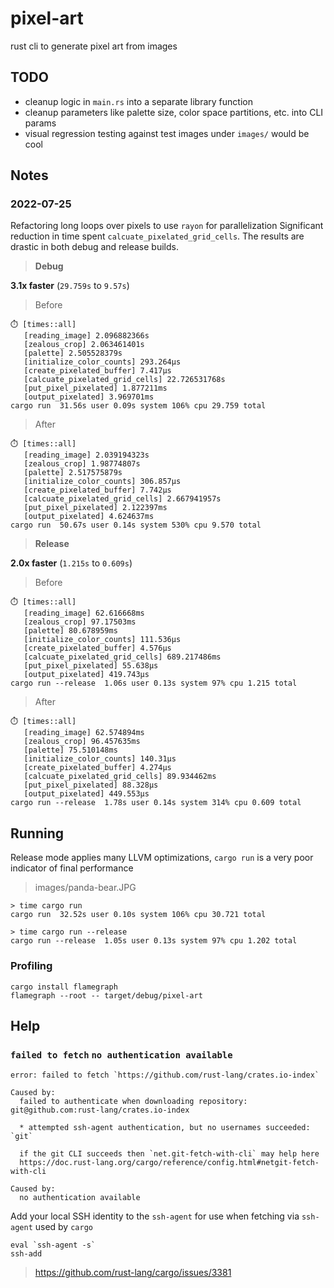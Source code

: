 # pixel-art
rust cli to generate pixel art from images



## TODO

- cleanup logic in `main.rs` into a separate library function
- cleanup parameters like palette size, color space partitions, etc. into CLI params
- visual regression testing against test images under `images/` would be cool


## Notes

### 2022-07-25

Refactoring long loops over pixels to use `rayon` for parallelization
Significant reduction in time spent `calcuate_pixelated_grid_cells`.
The results are drastic in both debug and release builds.

> **Debug**

**3.1x faster** (`29.759s` to `9.57s`)

> Before
```
⏱️ [times::all]
   [reading_image] 2.096882366s
   [zealous_crop] 2.063461401s
   [palette] 2.505528379s
   [initialize_color_counts] 293.264µs
   [create_pixelated_buffer] 7.417µs
   [calcuate_pixelated_grid_cells] 22.726531768s
   [put_pixel_pixelated] 1.877211ms
   [output_pixelated] 3.969701ms
cargo run  31.56s user 0.09s system 106% cpu 29.759 total
```

> After
```
⏱️ [times::all]
   [reading_image] 2.039194323s
   [zealous_crop] 1.98774807s
   [palette] 2.517575879s
   [initialize_color_counts] 306.857µs
   [create_pixelated_buffer] 7.742µs
   [calcuate_pixelated_grid_cells] 2.667941957s
   [put_pixel_pixelated] 2.122397ms
   [output_pixelated] 4.624637ms
cargo run  50.67s user 0.14s system 530% cpu 9.570 total
```

> **Release**

**2.0x faster** (`1.215s` to `0.609s`)

> Before
```
⏱️ [times::all]
   [reading_image] 62.616668ms
   [zealous_crop] 97.17503ms
   [palette] 80.678959ms
   [initialize_color_counts] 111.536µs
   [create_pixelated_buffer] 4.576µs
   [calcuate_pixelated_grid_cells] 689.217486ms
   [put_pixel_pixelated] 55.638µs
   [output_pixelated] 419.743µs
cargo run --release  1.06s user 0.13s system 97% cpu 1.215 total
```

> After
```
⏱️ [times::all]
   [reading_image] 62.574894ms
   [zealous_crop] 96.457635ms
   [palette] 75.510148ms
   [initialize_color_counts] 140.31µs
   [create_pixelated_buffer] 4.274µs
   [calcuate_pixelated_grid_cells] 89.934462ms
   [put_pixel_pixelated] 88.328µs
   [output_pixelated] 449.553µs
cargo run --release  1.78s user 0.14s system 314% cpu 0.609 total
```

## Running

Release mode applies many LLVM optimizations, `cargo run` is a very poor indicator of final performance

> images/panda-bear.JPG
```
> time cargo run
cargo run  32.52s user 0.10s system 106% cpu 30.721 total

> time cargo run --release
cargo run --release  1.05s user 0.13s system 97% cpu 1.202 total
```

### Profiling

```
cargo install flamegraph
flamegraph --root -- target/debug/pixel-art
```


## Help

### `failed to fetch` `no authentication available`

```
error: failed to fetch `https://github.com/rust-lang/crates.io-index`

Caused by:
  failed to authenticate when downloading repository: git@github.com:rust-lang/crates.io-index

  * attempted ssh-agent authentication, but no usernames succeeded: `git`

  if the git CLI succeeds then `net.git-fetch-with-cli` may help here
  https://doc.rust-lang.org/cargo/reference/config.html#netgit-fetch-with-cli

Caused by:
  no authentication available
```

Add your local SSH identity to the `ssh-agent` for use when fetching via `ssh-agent` used by `cargo`

```
eval `ssh-agent -s`
ssh-add
```

> https://github.com/rust-lang/cargo/issues/3381
